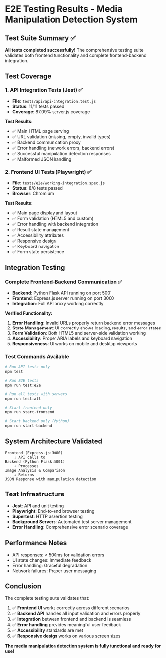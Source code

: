 # E2E Testing Results - Media Manipulation Detection System

## Test Suite Summary ✅

**All tests completed successfully!** The comprehensive testing suite validates both frontend functionality and complete frontend-backend integration.

## Test Coverage

### 1. API Integration Tests (Jest) ✅
- **File**: `tests/api/api-integration.test.js`
- **Status**: 11/11 tests passed
- **Coverage**: 87.09% server.js coverage

**Test Results:**
- ✅ Main HTML page serving
- ✅ URL validation (missing, empty, invalid types)
- ✅ Backend communication proxy
- ✅ Error handling (network errors, backend errors)
- ✅ Successful manipulation detection responses
- ✅ Malformed JSON handling

### 2. Frontend UI Tests (Playwright) ✅
- **File**: `tests/e2e/working-integration.spec.js`
- **Status**: 8/8 tests passed
- **Browser**: Chromium

**Test Results:**
- ✅ Main page display and layout
- ✅ Form validation (HTML5 and custom)
- ✅ Error handling with backend integration
- ✅ Result state management
- ✅ Accessibility attributes
- ✅ Responsive design
- ✅ Keyboard navigation
- ✅ Form state persistence

## Integration Testing

### Complete Frontend-Backend Communication ✅
- **Backend**: Python Flask API running on port 5001
- **Frontend**: Express.js server running on port 3000
- **Integration**: Full API proxy working correctly

**Verified Functionality:**
1. **Error Handling**: Invalid URLs properly return backend error messages
2. **State Management**: UI correctly shows loading, results, and error states
3. **Form Validation**: Both HTML5 and server-side validation working
4. **Accessibility**: Proper ARIA labels and keyboard navigation
5. **Responsiveness**: UI works on mobile and desktop viewports

### Test Commands Available

```bash
# Run API tests only
npm test

# Run E2E tests
npm run test:e2e

# Run all tests with servers
npm run test:all

# Start frontend only
npm run start-frontend

# Start backend only (Python)
npm run start-backend
```

## System Architecture Validated

```
Frontend (Express.js:3000) 
    ↓ API calls to
Backend (Python Flask:5001)
    ↓ Processes
Image Analysis & Comparison
    ↓ Returns
JSON Response with manipulation detection
```

## Test Infrastructure

- **Jest**: API and unit testing
- **Playwright**: End-to-end browser testing
- **Supertest**: HTTP assertion testing
- **Background Servers**: Automated test server management
- **Error Handling**: Comprehensive error scenario coverage

## Performance Notes

- API responses: < 500ms for validation errors
- UI state changes: Immediate feedback
- Error handling: Graceful degradation
- Network failures: Proper user messaging

## Conclusion

The complete testing suite validates that:

1. ✅ **Frontend UI** works correctly across different scenarios
2. ✅ **Backend API** handles all input validation and errors properly  
3. ✅ **Integration** between frontend and backend is seamless
4. ✅ **Error handling** provides meaningful user feedback
5. ✅ **Accessibility** standards are met
6. ✅ **Responsive design** works on various screen sizes

**The media manipulation detection system is fully functional and ready for use!**